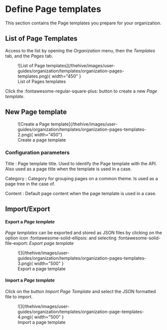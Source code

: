 # Define Page templates

This section contains the Page templates you prepare for your organization.

## List of Page Templates

Access to the list by opening the *Organization* menu, then the *Templates* tab, and the *Pages* tab.


<figure markdown>
  ![List of Page templates](/thehive/images/user-guides/organization/templates/organization-pages-templates.png){ width="450" }
  <figcaption>List of Pages templates</figcaption>
</figure>

Click the :fontawesome-regular-square-plus: button to create a new *Page template*.


## New Page template


<figure markdown>
  ![Create a Page template](/thehive/images/user-guides/organization/templates/organization-pages-templates-2.png){ width="450"}
  <figcaption>Create a page template</figcaption>
</figure>

### Configuration parameters

Title
  : Page template title. Used to identify the Page template with the API. Also used as a page title when the template is used in a case.

Category
  : Category for grouping pages on a common theme. Is used as a page tree in the case of.

Content
  : Default page content when the page template is used in a case.

## Import/Export

#### Export a *Page template* 
*Page templates* can be exported and stored as JSON files by clicking on the option icon :fontawesome-solid-ellipsis: and selecting :fontawesome-solid-file-export: *Export page template*

<figure markdown>
![](/thehive/images/user-guides/organization/templates/organization-pages-templates-3.png){ width="500" }
<figcaption>Export a page template</figcaption>
</figure>

#### Import a *Page template*
Click on the button *Import Page Template* and select the JSON formatted file to import.

<figure markdown>
![](/thehive/images/user-guides/organization/templates/organization-page-templates-4.png){ width="500" }
<figcaption>Import a page template</figcaption>
</figure>